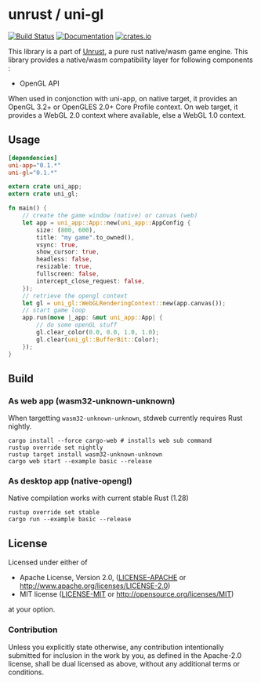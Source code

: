 # unrust / uni-gl

[![Build Status](https://travis-ci.org/unrust/uni-gl.svg?branch=master)](https://travis-ci.org/unrust/uni-gl)
[![Documentation](https://docs.rs/uni-gl/badge.svg)](https://docs.rs/uni-gl)
[![crates.io](https://meritbadge.herokuapp.com/uni-gl)](https://crates.io/crates/uni-gl)

This library is a part of [Unrust](https://github.com/unrust/unrust), a pure rust native/wasm game engine.
This library provides a native/wasm compatibility layer for following components :
* OpenGL API

When used in conjonction with uni-app, on native target, it provides an OpenGL 3.2+ or OpenGLES 2.0+ Core Profile context.
On web target, it provides a WebGL 2.0 context where available, else a WebGL 1.0 context.

## Usage

```toml
[dependencies]
uni-app="0.1.*"
uni-gl="0.1.*"
```

```rust
extern crate uni_app;
extern crate uni_gl;

fn main() {
    // create the game window (native) or canvas (web)
    let app = uni_app::App::new(uni_app::AppConfig {
        size: (800, 600),
        title: "my game".to_owned(),
        vsync: true,
        show_cursor: true,
        headless: false,
        resizable: true,
        fullscreen: false,
        intercept_close_request: false,
    });
    // retrieve the opengl context
    let gl = uni_gl::WebGLRenderingContext::new(app.canvas());
    // start game loop
    app.run(move |_app: &mut uni_app::App| {
        // do some openGL stuff
        gl.clear_color(0.0, 0.0, 1.0, 1.0);
        gl.clear(uni_gl::BufferBit::Color);
    });
}
```

## Build

### As web app (wasm32-unknown-unknown)


When targetting `wasm32-unknown-unknown`, stdweb currently requires Rust nightly.

```
cargo install --force cargo-web # installs web sub command
rustup override set nightly
rustup target install wasm32-unknown-unknown
cargo web start --example basic --release
```

### As desktop app (native-opengl)

Native compilation works with current stable Rust (1.28)

```
rustup override set stable
cargo run --example basic --release
```

## License

Licensed under either of

 * Apache License, Version 2.0, ([LICENSE-APACHE](LICENSE-APACHE) or http://www.apache.org/licenses/LICENSE-2.0)
 * MIT license ([LICENSE-MIT](LICENSE-MIT) or http://opensource.org/licenses/MIT)

at your option.

### Contribution

Unless you explicitly state otherwise, any contribution intentionally submitted
for inclusion in the work by you, as defined in the Apache-2.0 license, shall be dual licensed as above, without any
additional terms or conditions.
